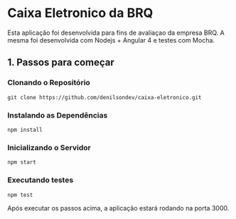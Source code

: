 # Caixa Eletronico da BRQ

Esta aplicação foi desenvolvida para fins de avaliaçao da empresa BRQ.
A mesma foi desenvolvida com Nodejs + Angular 4 e testes com Mocha.

## 1. Passos para começar

### Clonando o Repositório

`git clone https://github.com/denilsondev/caixa-eletronico.git`

### Instalando as Dependências

`npm install`

### Inicializando o Servidor

`npm start`

### Executando testes

`npm test`

Após executar os passos acima, a aplicação estará rodando na porta 3000.